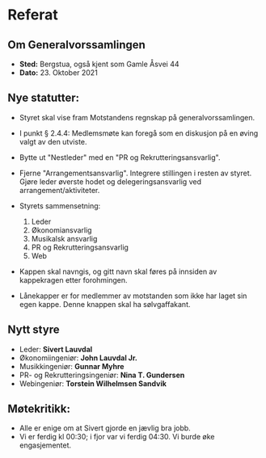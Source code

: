 # Referat

## Om Generalvorssamlingen
- **Sted:** Bergstua, også kjent som Gamle Åsvei 44
- **Dato:** 23. Oktober 2021

## Nye statutter:
 - Styret skal vise fram Motstandens regnskap på generalvorssamlingen.
 - I punkt § 2.4.4: Medlemsmøte kan foregå som en diskusjon på en øving valgt av den utviste.

 - Bytte ut "Nestleder" med en "PR og Rekrutteringsansvarlig".
 - Fjerne "Arrangementsansvarlig". Integrere stillingen i resten av styret. Gjøre leder øverste hodet og delegeringsansvarlig ved arrangement/aktiviteter.
 - Styrets sammensetning:
    1. Leder
    2. Økonomiansvarlig
    3. Musikalsk ansvarlig
    4. PR og Rekrutteringsansvarlig
    5. Web

- Kappen skal navngis, og gitt navn skal føres på innsiden av kappekragen etter forohmingen.
- Lånekapper er for medlemmer av motstanden som ikke har laget sin egen kappe. Denne knappen skal ha sølvgaffakant.

## Nytt styre
- Leder: **Sivert Lauvdal**
- Økonomiingeniør: **John Lauvdal Jr.**
- Musikkingeniør: **Gunnar Myhre**
- PR- og Rekrutteringsingeniør: **Nina T. Gundersen**
- Webingeniør: **Torstein Wilhelmsen Sandvik**

## Møtekritikk:
 - Alle er enige om at Sivert gjorde en jævlig bra jobb.
 - Vi er ferdig kl 00:30; i fjor var vi ferdig 04:30. Vi burde øke engasjementet. 